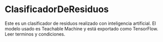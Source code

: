 # ClasificadorDeResiduos
Este es un clasificador de residuos realizado con inteligencia artificial. El modelo usado es Teachable Machine y está exportado como TensorFlow. Leer terminos y condiciones. 
